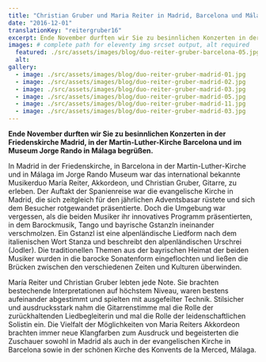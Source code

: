 ```yaml
---
title: "Christian Gruber und Maria Reiter in Madrid, Barcelona und Málaga"
date: "2016-12-01"
translationKey: "reitergruber16"
excerpt: Ende November durften wir Sie zu besinnlichen Konzerten in der Friedenskirche Madrid, in der Martin-Luther-Kirche Barcelona und im Museum Jorge Rando in Málaga begrüßen.
images: # complete path for eleventy img srcset output, alt required
  featured: ./src/assets/images/blog/duo-reiter-gruber-barcelona-05.jpg
  alt:
gallery:
  - image: ./src/assets/images/blog/duo-reiter-gruber-madrid-01.jpg
  - image: ./src/assets/images/blog/duo-reiter-gruber-madrid-02.jpg
  - image: ./src/assets/images/blog/duo-reiter-gruber-madrid-03.jpg
  - image: ./src/assets/images/blog/duo-reiter-gruber-madrid-05.jpg
  - image: ./src/assets/images/blog/duo-reiter-gruber-madrid-11.jpg
  - image: ./src/assets/images/blog/duo-reiter-gruber-madrid-03.jpg
---
```


**Ende November durften wir Sie zu besinnlichen Konzerten in der Friedenskirche Madrid, in der Martin-Luther-Kirche Barcelona und im Museum Jorge Rando in Málaga begrüßen.**

In Madrid in der Friedenskirche, in Barcelona in der Martin-Luther-Kirche und in Málaga im Jorge Rando Museum war das international bekannte Musikerduo María Reiter, Akkordeon, und Christian Gruber, Gitarre, zu erleben. Der Auftakt der Spanienreise war die evangelische Kirche in Madrid, die sich zeitgleich für den jährlichen Adventsbasar rüstete und sich dem Besucher rotgewandet präsentierte. Doch die Umgebung war vergessen, als die beiden Musiker ihr innovatives Programm präsentierten, in dem Barockmusik, Tango und bayrische Gstanzln ineinander verschmolzen. Ein Gstanzl ist eine alpenländische Liedform nach dem italienischen Wort Stanza und beschreibt den alpenländischen Urschrei (Jodler). Die traditionellen Themen aus der bayrischen Heimat der beiden Musiker wurden in die barocke Sonatenform eingeflochten und ließen die Brücken zwischen den verschiedenen Zeiten und Kulturen überwinden.

María Reiter und Christian Gruber lebten jede Note. Sie brachten bestechende Interpretationen auf höchstem Niveau, waren bestens aufeinander abgestimmt und spielten mit ausgefeilter Technik. Stilsicher und ausdrucksstark nahm die Gitarrenstimme mal die Rolle der zurückhaltenden Liedbegleiterin und mal die Rolle der leidenschaftlichen Solistin ein. Die Vielfalt der Möglichkeiten von Maria Reiters Akkordeon brachten immer neue Klangfarben zum Ausdruck und begeisterten die Zuschauer sowohl in Madrid als auch in der evangelischen Kirche in Barcelona sowie in der schönen Kirche des Konvents de la Merced, Málaga.
